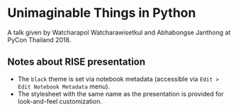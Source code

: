 # Unimaginable Things in Python

A talk given by Watcharapol Watcharawisetkul and Abhabongse Janthong at PyCon Thailand 2018.

## Notes about RISE presentation

- The `black` theme is set via notebook metadata (accessible via `Edit > Edit Notebook Metadata` menu).
- The stylesheet with the same name as the presentation is provided for look-and-feel customization.

